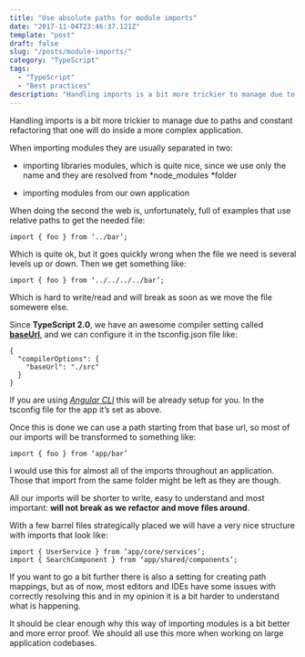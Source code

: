 ```yaml
---
title: "Use absolute paths for module imports"
date: "2017-11-04T23:46:37.121Z"
template: "post"
draft: false
slug: "/posts/module-imports/"
category: "TypeScript"
tags:
  - "TypeScript"
  - "Best practices"
description: "Handling imports is a bit more trickier to manage due to paths and constant refactoring that one will do inside a more complex application."
---
```


Handling imports is a bit more trickier to manage due to paths and constant refactoring that one will do inside a more complex application.

When importing modules they are usually separated in two:

- importing libraries modules, which is quite nice, since we use only the name and they are resolved from *node_modules *folder

- importing modules from our own application

When doing the second the web is, unfortunately, full of examples that use relative paths to get the needed file:

    import { foo } from ‘../bar’;

Which is quite ok, but it goes quickly wrong when the file we need is several levels up or down. Then we get something like:

    import { foo } from ‘../../../../bar’;

Which is hard to write/read and will break as soon as we move the file somewere else.

Since **TypeScript 2.0**, we have an awesome compiler setting called [**baseUrl**](https://github.com/Microsoft/TypeScript/wiki/What's-new-in-TypeScript#base-url), and we can configure it in the tsconfig.json file like:

    {
      "compilerOptions": {
        "baseUrl": "./src"
      }
    }

If you are using [_Angular CLI_](https://cli.angular.io) this will be already setup for you. In the tsconfig file for the app it’s set as above.

Once this is done we can use a path starting from that base url, so most of our imports will be transformed to something like:

    import { foo } from ‘app/bar’

I would use this for almost all of the imports throughout an application. Those that import from the same folder might be left as they are though.

All our imports will be shorter to write, easy to understand and most important: **will not break as we refactor and move files around**.

With a few barrel files strategically placed we will have a very nice structure with imports that look like:

    import { UserService } from ‘app/core/services’;
    import { SearchComponent } from ‘app/shared/components’;

If you want to go a bit further there is also a setting for creating path mappings, but as of now, most editors and IDEs have some issues with correctly resolving this and in my opinion it is a bit harder to understand what is happening.

It should be clear enough why this way of importing modules is a bit better and more error proof. We should all use this more when working on large application codebases.
